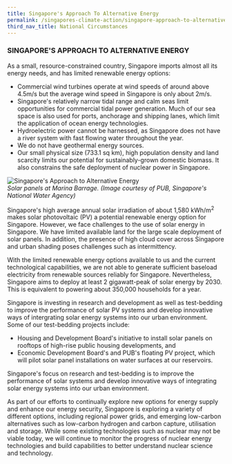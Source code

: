 ```yaml
---
title: Singapore's Approach To Alternative Energy
permalink: /singapores-climate-action/singapore-approach-to-alternative-energy/
third_nav_title: National Circumstances
---
```

### SINGAPORE'S APPROACH TO ALTERNATIVE ENERGY

As a small, resource-constrained country, Singapore imports almost all its energy needs, and has limited renewable energy options:

* Commercial wind turbines operate at wind speeds of around above 4.5m/s but the average wind speed in Singapore   is only about 2m/s.  
* Singapore's relatively narrow tidal range and calm seas limit opportunities for commercial tidal power   generation. Much of our sea space is also used for ports, anchorage and shipping lanes, which limit the application of ocean energy technologies.  
* Hydroelectric power cannot be harnessed, as Singapore does not have a river system with fast flowing water throughout the year.  
* We do not have geothermal energy sources.  
* Our small physical size (733.1 sq km), high population density and land scarcity limits our potential for sustainably-grown domestic biomass. It also constrains the safe deployment of nuclear power in Singapore.

![Singapore's Approach to Alternative Energy](/images/singapores-approach-to-alternative-energy.jpg "Singapore's Approach to Alternative Energy")  
<i>Solar panels at Marina Barrage. (Image courtesy of PUB, Singapore's National Water Agency)</i>
  

Singapore's high average annual solar irradiation of about 1,580 kWh/m<sup>2</sup> makes solar photovoltaic (PV) a potential renewable energy option for Singapore. However, we face challenges to the use of solar energy in Singapore. We have limited available land for the large scale deployment of solar panels. In addition, the presence of high cloud cover across Singapore and urban shading poses challenges such as intermittency.

With the limited renewable energy options available to us and the current technological capabilities, we are not able to generate sufficient baseload electricity from renewable sources reliably for Singapore. Nevertheless, Singapore aims to deploy at least 2 gigawatt-peak of solar energy by 2030. This is equivalent to powering about 350,000 households for a year. 

Singapore is investing in research and development as well as test-bedding to improve the performance of solar PV systems and develop innovative ways of intergrating solar energy systems into our urban environment. Some of our test-bedding projects include:

* Housing and Development Board's initiative to install solar panels on rooftops of high-rise public housing developments, and  
* Economic Development Board's and PUB's floating PV project, which will pilot solar panel installations on water surfaces at our reservoirs.

Singapore's focus on research and test-bedding is to improve the performance of solar systems and develop innovative ways of integrating solar energy systems into our urban environment.

As part of our efforts to continually explore new options for energy supply and enhance our energy security, Singapore is exploring a variety of different options, including regional power grids, and emerging low-carbon alternatives such as low-carbon hydrogen and carbon capture, utilisation and storage. While some existing technologies such as nuclear may not be viable today, we will continue to monitor the progress of nuclear energy technologies and build capabilities to better understand nuclear science and technology.